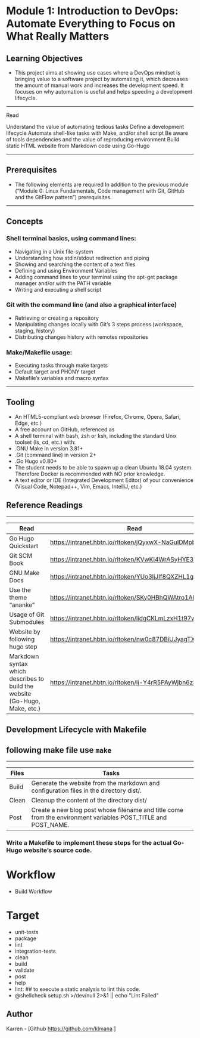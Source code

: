 # Module 1: Introduction to DevOps: Automate Everything to Focus on What Really Matters

## Learning Objectives

* This project aims at showing use cases where a DevOps mindset is bringing value to a software project by automating it, which decreases the amount of manual work and increases the development speed. It focuses on why automation is useful and helps speeding a development lifecycle.

---
Read

Understand the value of automating tedious tasks
Define a development lifecycle
Automate shell-like tasks with Make, and/or shell script
Be aware of tools dependencies and the value of reproducing environment
Build static HTML website from Markdown code using Go-Hugo

---
## Prerequisites

* The following elements are required In addition to the previous module (“Module 0: Linux Fundamentals, Code management with Git, GitHub and the GitFlow pattern”) prerequisites.

---
## Concepts

### Shell terminal basics, using command lines:
* Navigating in a Unix file-system
* Understanding how stdin/stdout redirection and piping
* Showing and searching the content of a text files
* Defining and using Environment Variables
* Adding command lines to your terminal using the apt-get package manager and/or with the PATH variable
* Writing and executing a shell script

### Git with the command line (and also a graphical interface)
* Retrieving or creating a repository
* Manipulating changes locally with Git’s 3 steps process (workspace, staging, history)
* Distributing changes history with remotes repositories

### Make/Makefile usage:
* Executing tasks through make targets
* Default target and PHONY target
* Makefile’s variables and macro syntax

---
## Tooling

* An HTML5-compliant web browser (Firefox, Chrome, Opera, Safari, Edge, etc.)
* A free account on GitHub, referenced as <GitHub Handle>
* A shell terminal with bash, zsh or ksh, including the standard Unix toolset (ls, cd, etc.) with:
* .GNU Make in version 3.81+
* .Git (command line) in version 2+
* .Go Hugo v0.80+
* The student needs to be able to spawn up a clean Ubuntu 18.04 system. Therefore Docker is recommended with NO prior knowledge.
* A text editor or IDE (Integrated Development Editor) of your convenience (Visual Code, Notepad++, Vim, Emacs, IntelliJ, etc.)


## Reference Readings
---
Read|Read
---|---
Go Hugo Quickstart | https://intranet.hbtn.io/rltoken/jQyxwX-NaGuIDMpbklREZQ
Git SCM Book | https://intranet.hbtn.io/rltoken/KVwKi4WrASyHYE3BGnsbzg
GNU Make Docs | https://intranet.hbtn.io/rltoken/YUo3ljJIf8QXZHL1gXPuEQ
Use the theme “ananke” | https://intranet.hbtn.io/rltoken/SKy0HBhQWAtro1AlK8FVug
Usage of Git Submodules | https://intranet.hbtn.io/rltoken/lidgCKLmLzxH1t97w6IaSA
Website by following hugo step | https://intranet.hbtn.io/rltoken/nw0c87DBiUJyagTXw9z4Ig
Markdown syntax which describes to build the website (Go-Hugo, Make, etc.) | https://intranet.hbtn.io/rltoken/lj-Y4rR5PAyWjbn6z39_QA

##  Development Lifecycle with Makefile
## following make file use `make` <command>
---
Files|Tasks
---|---
Build | Generate the website from the markdown and configuration files in the directory dist/.
Clean | Cleanup the content of the directory dist/
Post | Create a new blog post whose filename and title come from the environment variables POST_TITLE and POST_NAME.
### Write a Makefile to implement these steps for the actual Go-Hugo website’s source code.

# Workflow 
* Build Workflow 

# Target
* unit-tests
* package
* lint
* integration-tests
* clean
* build
* validate
* post
* help
* lint: ## to execute a static analysis to lint this code.
* @shellcheck setup.sh >/dev/null 2>&1 || echo "Lint Failed"


## Author
Karren - [Github https://github.com/klmana ]